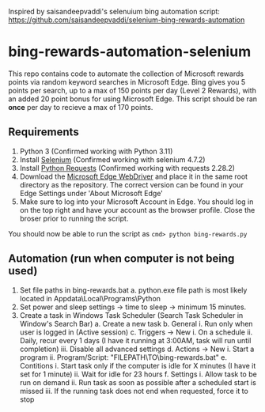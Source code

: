 Inspired by saisandeepvaddi's selenuium bing automation script: https://github.com/saisandeepvaddi/selenium-bing-rewards-automation

# bing-rewards-automation-selenium

This repo contains code to automate the collection of Microsoft rewards points via random keyword searches in Microsoft Edge. Bing gives you 5 points per search, up to a max of 150 points per day (Level 2 Rewards), with an added 20 point bonus for using Microsoft Edge. This script should be ran **once** per day to recieve a max of 170 points.

## Requirements
1. Python 3 (Confirmed working with Python 3.11)
2. Install [Selenium](https://pypi.org/project/selenium/) (Confirmed working with selenium 4.7.2)
3. Install [Python Requests](https://pypi.org/project/requests/) (Confirmed working with requests 2.28.2)
4. Download the [Microsoft Edge WebDriver](https://developer.microsoft.com/en-us/microsoft-edge/tools/webdriver/) and place it in the same root directory as the repository. The correct version can be found in your Edge Settings under 'About Microsoft Edge'
5. Make sure to log into your Microsoft Account in Edge. You should log in on the top right and have your account as the browser profile. Close the broser prior to running the script.

You should now be able to run the script as ```cmd> python bing-rewards.py```  

## Automation (run when computer is not being used)
1. Set file paths in bing-rewards.bat
  a. python.exe file path is most likely located in Appdata\Local\Programs\Python
2. Set power and sleep settings -> time to sleep -> minimum 15 minutes.
3. Create a task in Windows Task Scheduler (Search Task Scheduler in Window's Search Bar)
  a. Create a new task
  b. General
    i. Run only when user is logged in (Active session)
  c. Triggers -> New
    i.   On a schedule
    ii.  Daily, recur every 1 days (I have it running at 3:00AM, task will run until completion)
    iii. Disable all advanced settings
  d. Actions -> New
    i.   Start a program
    ii.  Program/Script: "FILEPATH\TO\bing-rewards.bat"
  e. Contitions
    i.   Start task only if the computer is idle for X minutes (I have it set for 1 minute)
    ii.  Wait for idle for 23 hours
  f. Settings
    i.   Allow task to be run on demand
    ii.  Run task as soon as possible after a scheduled start is missed
    iii. If the running task does not end when requested, force it to stop
    
